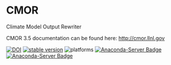 # CMOR
Climate Model Output Rewriter

CMOR 3.5 documentation can be found here: http://cmor.llnl.gov


[![DOI](https://zenodo.org/badge/DOI/10.5281/zenodo.2456203.svg)](https://doi.org/10.5281/zenodo.2456203)
[![stable version](https://img.shields.io/badge/stable%20version-3.5.0-brightgreen.svg)](https://github.com/PCMDI/cmor/releases/tag/3.5.0)
![platforms](https://img.shields.io/badge/platforms-linux%20|%20osx-lightgrey.svg)
[![Anaconda-Server Badge](https://anaconda.org/pcmdi/cmor/badges/installer/conda.svg)](https://conda.anaconda.org/pcmdi)
[![Anaconda-Server Badge](https://anaconda.org/pcmdi/cmor/badges/downloads.svg)](https://anaconda.org/pcmdi)
